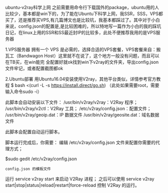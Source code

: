 ubuntu-v2ray科学上网
之前需要用命令行下载国外的package，ubuntu用的人比较少，基本都是win下的，为了能在Ubuntu下科学上网，我SSR，SSS，VPS都买了，还是推荐买VPS,有几篇博文也是比较坑，我基本都踩过了。其中对于小白来说，config.json的配置是,是比较困难的，所以特地写一篇作为小白的我的踩坑日记，在linux上用的SSR和SS最近封IP的比较多，此处不便推荐我用的是VPS服务器

1.VPS服务器
   拥有一个 VPS 是必需的，选择合适的VPS套餐，VPS套餐来自：搬瓦工（Bandwagon Host）这里就不在说了，这个地方一般没有问题，而且可以在TB买，在win能完    全配置好就ok找到win下v2ray的文件夹，导出config.json 文件牢记，或者配置截图都ok

2.Ubuntu部署
   用Ubuntu16.04安装使用V2ray，其他平台类似，详情参考官方教程
   $ bash <(curl -L -s https://install.direct/go.sh)
   （此处如果需要root，需要输入命令sudo -i）

   此脚本会自动安装以下文件：
   /usr/bin/v2ray/v2ray：V2Ray 程序；
   /usr/bin/v2ray/v2ctl：V2Ray 工具；
   /etc/v2ray/config.json：配置文件；
   /usr/bin/v2ray/geoip.dat：IP 数据文件
   /usr/bin/v2ray/geosite.dat：域名数据文件

   此脚本会配置自动运行脚本。

   脚本运行完成后，你需要：
   编辑 /etc/v2ray/config.json 文件来配置你需要的代理方式；

   $sudo gedit /etc/v2ray/config.json

    config.json 的模板文件

   运行 service v2ray start 来启动 V2Ray 进程；
    之后可以使用 service v2ray start|stop|status|reload|restart|force-reload 控制 V2Ray 的运行。



